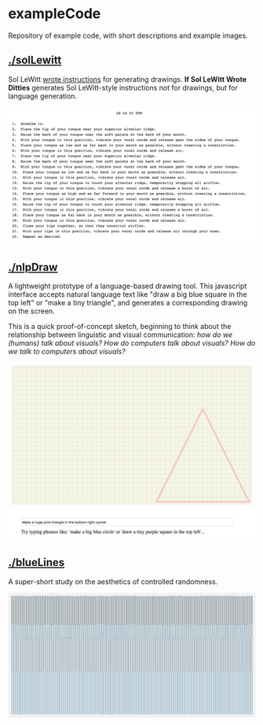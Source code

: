 # exampleCode

Repository of example code, with short descriptions and example images.

## [./solLewitt](https://github.com/annagarbier/exampleCode/edit/master/solLewitt)

Sol LeWitt [wrote instructions](https://www.google.com/search?q=sol+lewitt+wall+drawing+instructions&rlz=1C5CHFA_enUS807US807&source=lnms&tbm=isch&sa=X&ved=0ahUKEwjk-Py8h_bgAhVCZN8KHZKrBV4Q_AUIDigB&biw=1440&bih=766) for generating drawings. **If Sol LeWitt Wrote Ditties** generates Sol LeWitt-style instructions not for drawings, but for language generation.

![Image](https://github.com/annagarbier/exampleCode/blob/master/solLewitt/solLewittImg.png)

## [./nlpDraw](https://github.com/annagarbier/exampleCode/edit/master/nlpDraw)

A lightweight prototype of a language-based drawing tool. This javascript interface accepts natural language text like "draw a big blue square in the top left" or "make a tiny triangle", and generates a corresponding drawing on the screen.

This is a quick proof-of-concept sketch, beginning to think about the relationship between linguistic and visual communication: *how do we (humans) talk about visuals? How do computers talk about visuals? How do we talk to computers about visuals?*

![Image](https://github.com/annagarbier/exampleCode/blob/master/nlpDraw/nlpDrawImg.png)

## [./blueLines](https://github.com/annagarbier/exampleCode/edit/master/blueLines)

A super-short study on the aesthetics of controlled randomness.

![Image](https://github.com/annagarbier/exampleCode/blob/master/blueLines/blueLinesImg.png)
